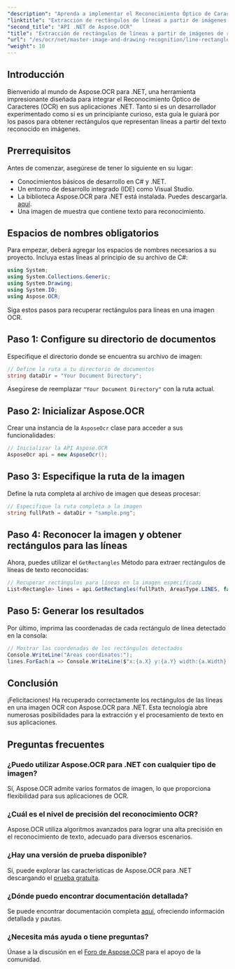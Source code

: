 ```yaml
---
"description": "Aprenda a implementar el Reconocimiento Óptico de Caracteres (OCR) en sus aplicaciones .NET con Aspose.OCR. Esta guía completa le guía por el proceso de extracción de rectángulos para líneas reconocidas."
"linktitle": "Extracción de rectángulos de líneas a partir de imágenes de reconocimiento"
"second_title": "API .NET de Aspose.OCR"
"title": "Extracción de rectángulos de líneas a partir de imágenes de reconocimiento"
"url": "/es/ocr/net/master-image-and-drawing-recognition/line-rectangles-from-images-recognition/"
"weight": 10
---
```


## Introducción

Bienvenido al mundo de Aspose.OCR para .NET, una herramienta impresionante diseñada para integrar el Reconocimiento Óptico de Caracteres (OCR) en sus aplicaciones .NET. Tanto si es un desarrollador experimentado como si es un principiante curioso, esta guía le guiará por los pasos para obtener rectángulos que representan líneas a partir del texto reconocido en imágenes.

## Prerrequisitos

Antes de comenzar, asegúrese de tener lo siguiente en su lugar:

- Conocimientos básicos de desarrollo en C# y .NET.
- Un entorno de desarrollo integrado (IDE) como Visual Studio.
- La biblioteca Aspose.OCR para .NET está instalada. Puedes descargarla. [aquí](https://releases.aspose.com/ocr/net/).
- Una imagen de muestra que contiene texto para reconocimiento.

## Espacios de nombres obligatorios

Para empezar, deberá agregar los espacios de nombres necesarios a su proyecto. Incluya estas líneas al principio de su archivo de C#:

```csharp
using System;
using System.Collections.Generic;
using System.Drawing;
using System.IO;
using Aspose.OCR;
```

Siga estos pasos para recuperar rectángulos para líneas en una imagen OCR.

## Paso 1: Configure su directorio de documentos

Especifique el directorio donde se encuentra su archivo de imagen:

```csharp
// Define la ruta a tu directorio de documentos
string dataDir = "Your Document Directory";
```

Asegúrese de reemplazar `"Your Document Directory"` con la ruta actual.

## Paso 2: Inicializar Aspose.OCR

Crear una instancia de la `AsposeOcr` clase para acceder a sus funcionalidades:

```csharp
// Inicializar la API Aspose.OCR
AsposeOcr api = new AsposeOcr();
```

## Paso 3: Especifique la ruta de la imagen

Define la ruta completa al archivo de imagen que deseas procesar:

```csharp
// Especifique la ruta completa a la imagen
string fullPath = dataDir + "sample.png";
```

## Paso 4: Reconocer la imagen y obtener rectángulos para las líneas

Ahora, puedes utilizar el `GetRectangles` Método para extraer rectángulos de líneas de texto reconocidas:

```csharp
// Recuperar rectángulos para líneas en la imagen especificada
List<Rectangle> lines = api.GetRectangles(fullPath, AreasType.LINES, false);
```

## Paso 5: Generar los resultados

Por último, imprima las coordenadas de cada rectángulo de línea detectado en la consola:

```csharp
// Mostrar las coordenadas de los rectángulos detectados
Console.WriteLine("Areas coordinates:");
lines.ForEach(a => Console.WriteLine($"x:{a.X} y:{a.Y} width:{a.Width} height:{a.Height}"));
```

## Conclusión

¡Felicitaciones! Ha recuperado correctamente los rectángulos de las líneas en una imagen OCR con Aspose.OCR para .NET. Esta tecnología abre numerosas posibilidades para la extracción y el procesamiento de texto en sus aplicaciones.

## Preguntas frecuentes

### ¿Puedo utilizar Aspose.OCR para .NET con cualquier tipo de imagen?

Sí, Aspose.OCR admite varios formatos de imagen, lo que proporciona flexibilidad para sus aplicaciones de OCR.

### ¿Cuál es el nivel de precisión del reconocimiento OCR?

Aspose.OCR utiliza algoritmos avanzados para lograr una alta precisión en el reconocimiento de texto, adecuado para diversos escenarios.

### ¿Hay una versión de prueba disponible?

Sí, puede explorar las características de Aspose.OCR para .NET descargando el [prueba gratuita](https://releases.aspose.com/).

### ¿Dónde puedo encontrar documentación detallada?

Se puede encontrar documentación completa [aquí](https://reference.aspose.com/ocr/net/), ofreciendo información detallada y pautas.

### ¿Necesita más ayuda o tiene preguntas?

Únase a la discusión en el [Foro de Aspose.OCR](https://forum.aspose.com/c/ocr/16) para el apoyo de la comunidad.